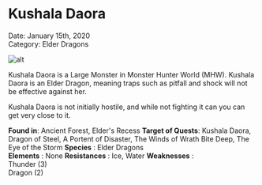 # **Kushala Daora**
Date: January 15th, 2020  
Category: Elder Dragons

![alt](images/Velkhana1.png)

Kushala Daora is a Large Monster in Monster Hunter World (MHW).
Kushala Daora is an Elder Dragon, meaning traps such
as pitfall and shock will not be effective against her.

Kushala Daora is not initially hostile, and while not fighting it can you can get very close to it.
    
**Found in**: Ancient Forest, Elder's Recess
**Target of Quests**: Kushala Daora, Dragon of Steel, A Portent of Disaster, The Winds of Wrath Bite Deep, The Eye of the Storm 
**Species** : Elder Dragons  
**Elements** : None
**Resistances** : Ice, Water 
**Weaknesses** :  
Thunder (3)   
Dragon (2)
